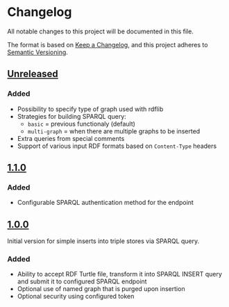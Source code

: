 # Changelog

All notable changes to this project will be documented in this file.

The format is based on [Keep a Changelog](https://keepachangelog.com/en/1.0.0/),
and this project adheres to [Semantic Versioning](https://semver.org/spec/v2.0.0.html).

## [Unreleased]

### Added

- Possibility to specify type of graph used with rdflib
- Strategies for building SPARQL query:
  - `basic` = previous functionaly (default)
  - `multi-graph` = when there are multiple graphs to be inserted
- Extra queries from special comments
- Support of various input RDF formats based on `Content-Type` headers

## [1.1.0]

### Added

- Configurable SPARQL authentication method for the endpoint

## [1.0.0]

Initial version for simple inserts into triple stores via SPARQL query.

### Added

- Ability to accept RDF Turtle file, transform it into SPARQL INSERT query
  and submit it to configured SPARQL endpoint
- Optional use of named graph that is purged upon insertion
- Optional security using configured token

[Unreleased]: /../../compare/v1.1.0...develop
[1.0.0]: /../../tree/v1.0.0
[1.1.0]: /../../tree/v1.1.0